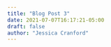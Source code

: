 ```yaml
---
title: "Blog Post 3"
date: 2021-07-07T16:17:21-05:00
draft: false
author: "Jessica Cranford"
---
```


